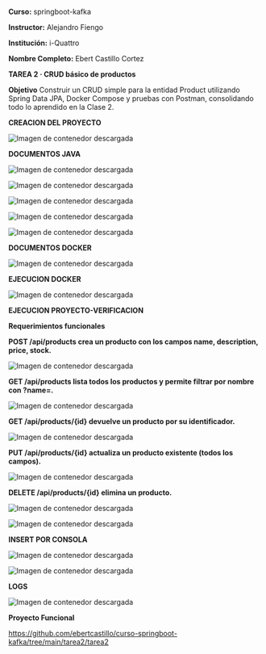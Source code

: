 **Curso:** springboot-kafka

**Instructor:** Alejandro Fiengo

**Institución:** i-Quattro

**Nombre Completo:** Ebert Castillo Cortez

**TAREA 2 · CRUD básico de productos**

**Objetivo**
Construir un CRUD simple para la entidad Product utilizando Spring Data JPA, Docker Compose y pruebas con Postman, consolidando todo lo aprendido en la Clase 2.

**CREACION DEL PROYECTO**

![Imagen de contenedor descargada](screenshots/tit1.png)

**DOCUMENTOS JAVA**

![Imagen de contenedor descargada](screenshots/prdcontroller.png)

![Imagen de contenedor descargada](screenshots/productent.png)

![Imagen de contenedor descargada](screenshots/productrepository.png)

![Imagen de contenedor descargada](screenshots/appropierties.png)

![Imagen de contenedor descargada](screenshots/pom.png)


**DOCUMENTOS DOCKER**

![Imagen de contenedor descargada](screenshots/dockercompóse.png)

**EJECUCION DOCKER**

![Imagen de contenedor descargada](screenshots/dockercompose.png)

**EJECUCION PROYECTO-VERIFICACION**

**Requerimientos funcionales**

**POST /api/products crea un producto con los campos name, description, price, stock.**

![Imagen de contenedor descargada](screenshots/json.png)

**GET /api/products lista todos los productos y permite filtrar por nombre con ?name=.**

![Imagen de contenedor descargada](screenshots/jsonget.png)

**GET /api/products/{id} devuelve un producto por su identificador.**

![Imagen de contenedor descargada](screenshots/jsongetid.png)

**PUT /api/products/{id} actualiza un producto existente (todos los campos).**

![Imagen de contenedor descargada](screenshots/jsonputid.png)

**DELETE /api/products/{id} elimina un producto.**

![Imagen de contenedor descargada](screenshots/jsondeleteid.png)

![Imagen de contenedor descargada](screenshots/jsongetidbeforedelete.png)

**INSERT POR CONSOLA**

![Imagen de contenedor descargada](screenshots/insercmd.png)

![Imagen de contenedor descargada](screenshots/verificarweb.png)

**LOGS**

![Imagen de contenedor descargada](screenshots/logs.png)


**Proyecto Funcional**

https://github.com/ebertcastillo/curso-springboot-kafka/tree/main/tarea2/tarea2